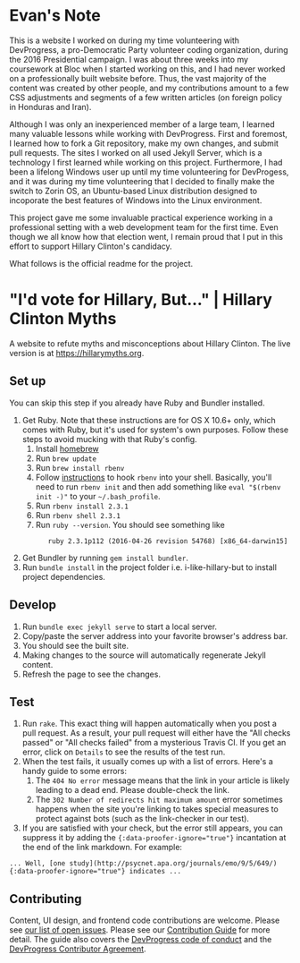 # Evan's Note

This is a website I worked on during my time volunteering with DevProgress, a pro-Democratic Party volunteer coding organization, during the 2016 Presidential campaign. I was about three weeks into my coursework at Bloc when I started working on this, and I had never worked on a professionally built website before. Thus, the vast majority of the content was created by other people, and my contributions amount to a few CSS adjustments and segments of a few written articles (on foreign policy in Honduras and Iran).

Although I was only an inexperienced member of a large team, I learned many valuable lessons while working with DevProgress. First and foremost, I learned how to fork a Git repository, make my own changes, and submit pull requests. The sites I worked on all used Jekyll Server, which is a technology I first learned while working on this project. Furthermore, I had been a lifelong Windows user up until my time volunteering for DevProgess, and it was during my time volunteering that I decided to finally make the switch to Zorin OS, an Ubuntu-based Linux distribution designed to incoporate the best features of Windows into the Linux environment.

This project gave me some invaluable practical experience working in a professional setting with a web development team for the first time. Even though we all know how that election went, I remain proud that I put in this effort to support Hillary Clinton's candidacy.

What follows is the official readme for the project.

# "I'd vote for Hillary, But..." | Hillary Clinton Myths

A website to refute myths and misconceptions about Hillary Clinton. The live version is at https://hillarymyths.org.

## Set up
You can skip this step if you already have Ruby and Bundler installed.

1. Get Ruby. Note that these instructions are for OS X 10.6+ only, which comes with Ruby, but it's used for system's own purposes. Follow these steps to avoid mucking with that Ruby's config.
    1. Install [homebrew](http://brew.sh/)
    2. Run `brew update`
    3. Run `brew install rbenv`
    4. Follow [instructions](https://github.com/rbenv/rbenv#installing-ruby-gems) to hook `rbenv` into your shell. Basically, you'll need to run `rbenv init` and then add something like `eval "$(rbenv init -)"` to your `~/.bash_profile`.
    5. Run `rbenv install 2.3.1`
    6. Run `rbenv shell 2.3.1`
    7. Run `ruby --version`. You should see something like
        ```
           ruby 2.3.1p112 (2016-04-26 revision 54768) [x86_64-darwin15]
        ```
2. Get Bundler by running `gem install bundler`.
3. Run `bundle install` in the project folder i.e. i-like-hillary-but to install project dependencies.

## Develop
1. Run `bundle exec jekyll serve` to start a local server.
2. Copy/paste the server address into your favorite browser's address bar.
3. You should see the built site.
4. Making changes to the source will automatically regenerate Jekyll content.
5. Refresh the page to see the changes.

## Test
1. Run `rake`. This exact thing will happen automatically when you post a pull request. As a result, your pull request will either have the "All checks passed" or "All checks failed" from a mysterious Travis CI. If you get an error, click on `Details` to see the results of the test run.
2. When the test fails, it usually comes up with a list of errors. Here's a handy guide to some errors:
    1. The `404 No error` message means that the link in your article is likely leading to a dead end. Please double-check the link.
    2. The `302 Number of redirects hit maximum amount` error sometimes happens when the site you're linking to takes special measures to protect against bots (such as the link-checker in our test).
3. If you are satisfied with your check, but the error still appears, you can suppress it by adding the `{:data-proofer-ignore="true"}` incantation at the end of the link markdown. For example:

```
... Well, [one study](http://psycnet.apa.org/journals/emo/9/5/649/){:data-proofer-ignore="true"} indicates ...
```


## Contributing

Content, UI design, and frontend code contributions are welcome. Please see [our list of open issues](https://github.com/DevProgress/i-like-hillary-but/issues). Please see our [Contribution Guide](CONTRIBUTING.md) for more detail. The guide also covers the [DevProgress code of conduct](https://github.com/DevProgress/code-of-conduct) and the [DevProgress Contributor Agreement](https://github.com/DevProgress/contributor-agreement).
